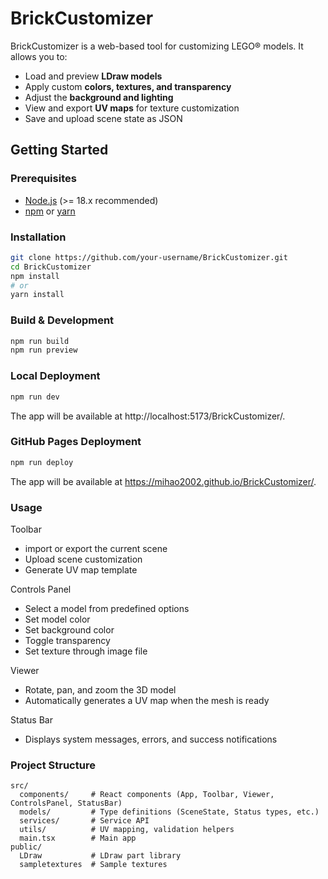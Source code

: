 # BrickCustomizer

BrickCustomizer is a web-based tool for customizing LEGO® models. It allows you to:  
- Load and preview **LDraw models**  
- Apply custom **colors, textures, and transparency**  
- Adjust the **background and lighting**  
- View and export **UV maps** for texture customization  
- Save and upload scene state as JSON  

## Getting Started

### Prerequisites
- [Node.js](https://nodejs.org/) (>= 18.x recommended)  
- [npm](https://www.npmjs.com/) or [yarn](https://yarnpkg.com/)  

### Installation
```bash
git clone https://github.com/your-username/BrickCustomizer.git
cd BrickCustomizer
npm install
# or
yarn install
```

### Build & Development
```bash
npm run build
npm run preview
```

### Local Deployment
```bash
npm run dev
```
The app will be available at http://localhost:5173/BrickCustomizer/.

### GitHub Pages Deployment
```bash
npm run deploy
```
The app will be available at https://mihao2002.github.io/BrickCustomizer/.

### Usage
Toolbar
- import or export the current scene
- Upload scene customization
- Generate UV map template

Controls Panel
- Select a model from predefined options
- Set model color
- Set background color
- Toggle transparency
- Set texture through image file

Viewer
- Rotate, pan, and zoom the 3D model
- Automatically generates a UV map when the mesh is ready

Status Bar
- Displays system messages, errors, and success notifications

### Project Structure
```
src/
  components/     # React components (App, Toolbar, Viewer, ControlsPanel, StatusBar)
  models/         # Type definitions (SceneState, Status types, etc.)
  services/       # Service API
  utils/          # UV mapping, validation helpers
  main.tsx        # Main app
public/
  LDraw           # LDraw part library
  sampletextures  # Sample textures
```

